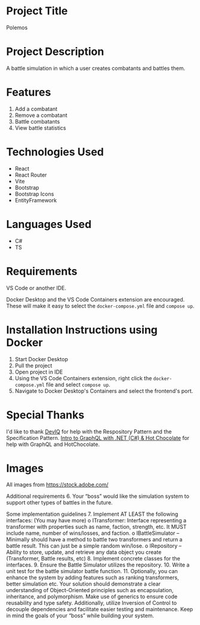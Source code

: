 # Project Title

Polemos

# Project Description

A battle simulation in which a user creates combatants and battles them.

# Features

1. Add a combatant
2. Remove a combatant
3. Battle combatants
4. View battle statistics

# Technologies Used

- React
- React Router
- Vite
- Bootstrap
- Bootstrap Icons
- EntityFramework

# Languages Used

- C#
- TS

# Requirements

VS Code or another IDE.

Docker Desktop and the VS Code Containers extension are encouraged. These will make it easy to select the `docker-compose.yml` file and `compose up`.

# Installation Instructions using Docker

1. Start Docker Desktop
2. Pull the project
3. Open project in IDE
4. Using the VS Code Containers extension, right click the `docker-compose.yml` file and select `compose up`.
5. Navigate to Docker Desktop's Containers and select the frontend's port.

# Special Thanks

I'd like to thank [DevIQ](https://deviq.com/) for help with the Respository Pattern and the Specification Pattern. [Intro to GraphQL with .NET (C#) & Hot Chocolate](https://www.apollographql.com/tutorials/intro-hotchocolate/01-overview-setup) for help with GraphQL and HotChocolate.

# Images

All images from https://stock.adobe.com/

Additional requirements 6. Your “boss” would like the simulation system to support other types of battles in the
future.

Some implementation guidelines 7. Implement AT LEAST the following interfaces: (You may have more)
o ITransformer: Interface representing a transformer with properties such as name,
faction, strength, etc. It MUST include name, number of wins/losses, and faction.
o IBattleSimulator – Minimally should have a method to battle two transformers
and return a battle result. This can just be a simple random win/lose.
o IRepository – Ability to store, update, and retrieve any data object you create
(Transformer, Battle results, etc) 8. Implement concrete classes for the interfaces. 9. Ensure the Battle Simulator utilizes the repository. 10. Write a unit test for the battle simulator battle function. 11. Optionally, you can enhance the system by adding features such as ranking transformers,
better simulation etc.
Your solution should demonstrate a clear understanding of Object-Oriented principles such as
encapsulation, inheritance, and polymorphism. Make use of generics to ensure code reusability
and type safety. Additionally, utilize Inversion of Control to decouple dependencies and facilitate
easier testing and maintenance. Keep in mind the goals of your “boss” while building your
system.
